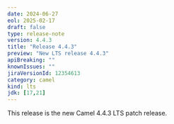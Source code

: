 ```yaml
---
date: 2024-06-27
eol: 2025-02-17
draft: false
type: release-note
version: 4.4.3
title: "Release 4.4.3"
preview: "New LTS release 4.4.3"
apiBreaking: ""
knownIssues: ""
jiraVersionId: 12354613
category: camel
kind: lts
jdk: [17,21]
---
```


This release is the new Camel 4.4.3 LTS patch release.
